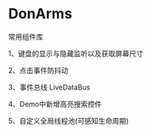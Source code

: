 # DonArms
常用组件库

1、键盘的显示与隐藏监听以及获取屏幕尺寸

2、点击事件防抖动

3、事件总线 LiveDataBus

4、Demo中新增高亮搜索控件

5、自定义全局线程池(可感知生命周期)
